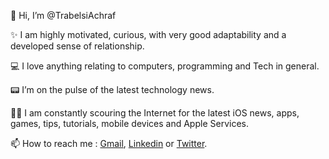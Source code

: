 👋 Hi, I’m @TrabelsiAchraf

✨ I am highly motivated, curious, with very good adaptability and a developed sense of relationship.

💻 I love anything relating to computers, programming and Tech in general.

📟 I’m on the pulse of the latest technology news.

👨‍💻 I am constantly scouring the Internet for the latest iOS news, apps, games, tips, tutorials, mobile devices and Apple Services.

📫 How to reach me : [Gmail](trabelsiachraf.mobile@gmail.com), [Linkedin](https://www.linkedin.com/in/achraf-trabelsi-83148156/) or [Twitter](https://twitter.com/Tr_Achraf).

<!---
TrabelsiAchraf/TrabelsiAchraf is a ✨ special ✨ repository because its `README.md` (this file) appears on your GitHub profile.
You can click the Preview link to take a look at your changes.
--->

